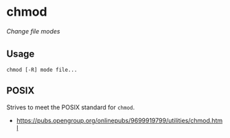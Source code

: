 # chmod
###### Change file modes

## Usage

`chmod [-R] mode file...`

## POSIX

Strives to meet the POSIX standard for `chmod`.

* https://pubs.opengroup.org/onlinepubs/9699919799/utilities/chmod.html

